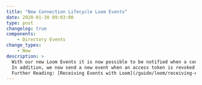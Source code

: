 ```yaml
---
title: "New Connection Lifecycle Loom Events"
date: 2020-01-30 09:03:00
type: post
changelog: true
components:
    - Directory Events
change_types:
    - New
description: >
  With our new Loom Events it is now possible to be notified when a connection has been established or revoked.
  In addition, we now send a new event when an access token is revoked. It is recommended to use this event for security reasons.<br><br>
  Further Reading: [Receiving Events with Loom](/guide/loom/receiving-events.html), [Reference of Directory Events](/api/directory/events.html)
---
```

